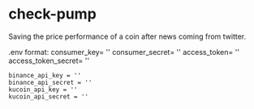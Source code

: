 # check-pump
Saving the price performance of a coin after news coming from twitter.

.env format:
    consumer_key= ''
    consumer_secret= ''
    access_token= ''
    access_token_secret= ''

    binance_api_key = ''
    binance_api_secret = ''
    kucoin_api_key = ''
    kucoin_api_secret = ''